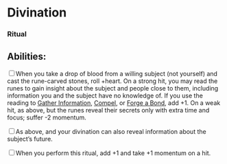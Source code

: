 # Divination
### Ritual


## Abilities:
<input type="checkbox" />When you take a drop of blood from a willing subject (not yourself) and cast the rune-carved stones, roll +heart. On a strong hit, you may read the runes to gain insight about the subject and people close to them, including information you and the subject have no knowledge of. If you use the reading to [Gather Information](ironsworn/moves/adventure/gather_information), [Compel](ironsworn/moves/relationship/compel), or [Forge a Bond](ironsworn/moves/relationship/forge_a_bond), add +1. On a weak hit, as above, but the runes reveal their secrets only with extra time and focus; suffer -2 momentum.

<input type="checkbox" />As above, and your divination can also reveal information about the subject’s future.

<input type="checkbox" />When you perform this ritual, add +1 and take +1 momentum on a hit.

